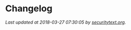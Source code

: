 # Changelog

_Last updated at 2018-03-27 07:30:05 by [securitytext.org](https://securitytext.org)._
